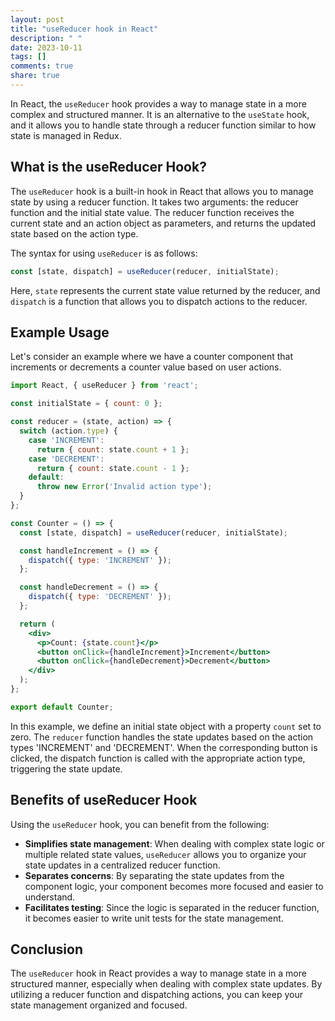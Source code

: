 ```yaml
---
layout: post
title: "useReducer hook in React"
description: " "
date: 2023-10-11
tags: []
comments: true
share: true
---
```


In React, the `useReducer` hook provides a way to manage state in a more complex and structured manner. It is an alternative to the `useState` hook, and it allows you to handle state through a reducer function similar to how state is managed in Redux.

## What is the useReducer Hook?

The `useReducer` hook is a built-in hook in React that allows you to manage state by using a reducer function. It takes two arguments: the reducer function and the initial state value. The reducer function receives the current state and an action object as parameters, and returns the updated state based on the action type.

The syntax for using `useReducer` is as follows:

```jsx
const [state, dispatch] = useReducer(reducer, initialState);
```

Here, `state` represents the current state value returned by the reducer, and `dispatch` is a function that allows you to dispatch actions to the reducer.

## Example Usage

Let's consider an example where we have a counter component that increments or decrements a counter value based on user actions.

```jsx
import React, { useReducer } from 'react';

const initialState = { count: 0 };

const reducer = (state, action) => {
  switch (action.type) {
    case 'INCREMENT':
      return { count: state.count + 1 };
    case 'DECREMENT':
      return { count: state.count - 1 };
    default:
      throw new Error('Invalid action type');
  }
};

const Counter = () => {
  const [state, dispatch] = useReducer(reducer, initialState);

  const handleIncrement = () => {
    dispatch({ type: 'INCREMENT' });
  };

  const handleDecrement = () => {
    dispatch({ type: 'DECREMENT' });
  };

  return (
    <div>
      <p>Count: {state.count}</p>
      <button onClick={handleIncrement}>Increment</button>
      <button onClick={handleDecrement}>Decrement</button>
    </div>
  );
};

export default Counter;
```

In this example, we define an initial state object with a property `count` set to zero. The `reducer` function handles the state updates based on the action types 'INCREMENT' and 'DECREMENT'. When the corresponding button is clicked, the dispatch function is called with the appropriate action type, triggering the state update.

## Benefits of useReducer Hook

Using the `useReducer` hook, you can benefit from the following:

- **Simplifies state management**: When dealing with complex state logic or multiple related state values, `useReducer` allows you to organize your state updates in a centralized reducer function.
- **Separates concerns**: By separating the state updates from the component logic, your component becomes more focused and easier to understand.
- **Facilitates testing**: Since the logic is separated in the reducer function, it becomes easier to write unit tests for the state management.

## Conclusion

The `useReducer` hook in React provides a way to manage state in a more structured manner, especially when dealing with complex state updates. By utilizing a reducer function and dispatching actions, you can keep your state management organized and focused.